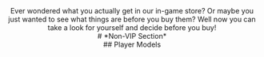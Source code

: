 <center>Ever wondered what you actually get in our in-game store? Or maybe you just wanted to see what things are before you buy them?
Well now you can take a look for yourself and decide before you buy!</center>

<center># *Non-VIP Section*</center>

<center>## Player Models</center>